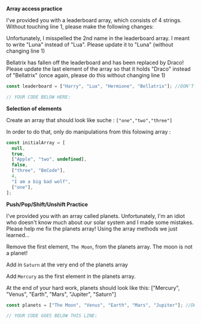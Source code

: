 **Array access practice**

I've provided you with a leaderboard array, which consists of 4 strings. Without touching line 1, please make the following changes:

Unfortunately, I misspelled the 2nd name in the leaderboard array. I meant to write "Luna" instead of "Lua". Please update it to "Luna" (without changing line 1)

Bellatrix has fallen off the leaderboard and has been replaced by Draco! Please update the last element of the array so that it holds "Draco" instead of "Bellatrix" (once again, please do this without changing line 1)

```js
const leaderboard = ["Harry", "Lua", "Hermione", "Bellatrix"]; //DON'T TOUCH THIS LINE!

// YOUR CODE BELOW HERE:
```

**Selection of elements**

Create an array that should look like suche : `["one","two","three"]`

In order to do that, only do manipulations from this folowing array :

```js
const initialArray = [
  null,
  true,
  ["Apple", "two", undefined],
  false,
  ["three", "BeCode"],
  4,
  "I am a big bad wolf",
  ["one"],
];
```

**Push/Pop/Shift/Unshift Practice**

I've provided you with an array called planets. Unfortunately, I'm an idiot who doesn't know much about our solar system and I made some mistakes. Please help me fix the planets array! Using the array methods we just learned...

Remove the first element, `The Moon`, from the planets array. The moon is not a planet!

Add in `Saturn` at the very end of the planets array

Add `Mercury` as the first element in the planets array.

At the end of your hard work, planets should look like this: ["Mercury", "Venus", "Earth", "Mars", "Jupiter", "Saturn"]

```js
const planets = ["The Moon", "Venus", "Earth", "Mars", "Jupiter"]; //DO NOT TOUCH THIS LINE!

// YOUR CODE GOES BELOW THIS LINE:
```
